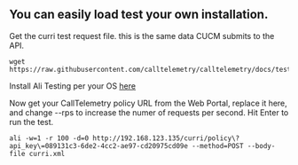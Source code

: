 ## You can easily load test your own installation.
Get the curri test request file. this is the same data CUCM submits to the API.

```
wget https://raw.githubusercontent.com/calltelemetry/calltelemetry/docs/tests/curri.xml
```

Install Ali Testing per your OS [here](https://github.com/nakabonne/ali)

Now get your CallTelemetry policy URL from the Web Portal, replace it here, and change --rps to increase the numer of requests per second. Hit Enter to run the test.
```
ali -w=1 -r 100 -d=0 http://192.168.123.135/curri/policy\?api_key\=089131c3-6de2-4cc2-ae97-cd20975cd09e --method=POST --body-file curri.xml
```
